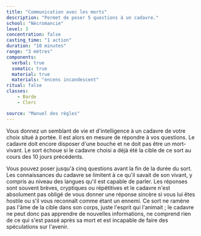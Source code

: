 ```yaml
---
title: "Communication avec les morts"
description: "Permet de poser 5 questions à un cadavre."
school: "Nécromancie"
level: 3
concentration: false
casting_time: "1 action"
duration: "10 minutes"
range: "3 mètres"
components:
  verbal: true
  somatic: true
  material: true
  materials: "encens incandescent"
ritual: false
classes:
    - Barde
    - Clerc

source: "Manuel des règles"
---
```

Vous donnez un semblant de vie et d'intelligence à un cadavre de votre choix situé à portée. Il est alors en mesure de répondre à vos questions. Le cadavre doit encore disposer d'une bouche et ne doit pas être un mort-vivant. Le sort échoue si le cadavre choisi a déjà été la cible de ce sort au cours des 10 jours précédents.

Vous pouvez poser jusqu'à cinq questions avant la fin de la durée du sort. Les connaissances du cadavre se limitent à ce qu'il savait de son vivant, y compris au niveau des langues qu'il est capable de parler. Les réponses sont souvent brèves, cryptiques ou répétitives et le cadavre n'est absolument pas obligé de vous donner une réponse sincère si vous lui êtes hostile ou s'il vous reconnaît comme étant un ennemi. Ce sort ne ramène pas l'âme de la cible dans son corps, juste l'esprit qui l'animait ; le cadavre ne peut donc pas apprendre de nouvelles informations, ne comprend rien de ce qui s'est passé après sa mort et est incapable de faire des spéculations sur l'avenir.
